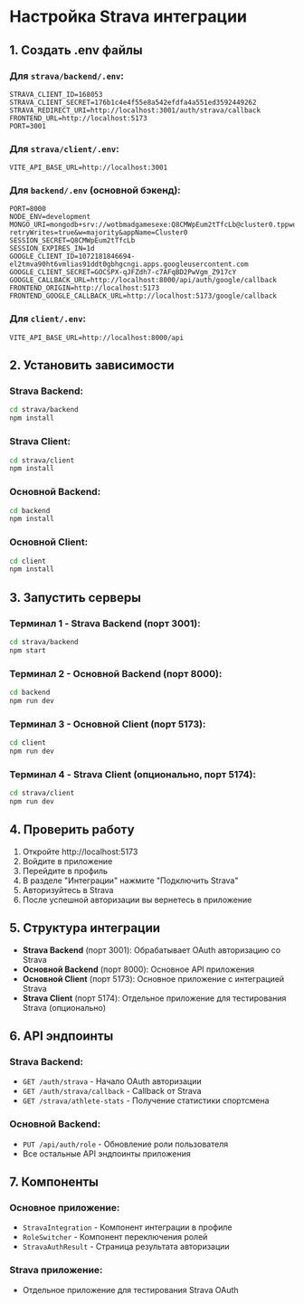 # Настройка Strava интеграции

## 1. Создать .env файлы

### Для `strava/backend/.env`:
```
STRAVA_CLIENT_ID=168053
STRAVA_CLIENT_SECRET=176b1c4e4f55e8a542efdfa4a551ed3592449262
STRAVA_REDIRECT_URI=http://localhost:3001/auth/strava/callback
FRONTEND_URL=http://localhost:5173
PORT=3001
```

### Для `strava/client/.env`:
```
VITE_API_BASE_URL=http://localhost:3001
```

### Для `backend/.env` (основной бэкенд):
```
PORT=8000
NODE_ENV=development
MONGO_URI=mongodb+srv://wotbmadgamesexe:Q8CMWpEum2tTfcLb@cluster0.tppwoc6.mongodb.net/?retryWrites=true&w=majority&appName=Cluster0
SESSION_SECRET=Q8CMWpEum2tTfcLb
SESSION_EXPIRES_IN=1d
GOOGLE_CLIENT_ID=1072181846694-el2tmva90ht6vmlias91ddt0gbhgcngi.apps.googleusercontent.com
GOOGLE_CLIENT_SECRET=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
GOOGLE_CALLBACK_URL=http://localhost:8000/api/auth/google/callback
FRONTEND_ORIGIN=http://localhost:5173
FRONTEND_GOOGLE_CALLBACK_URL=http://localhost:5173/google/callback
```

### Для `client/.env`:
```
VITE_API_BASE_URL=http://localhost:8000/api
```

## 2. Установить зависимости

### Strava Backend:
```bash
cd strava/backend
npm install
```

### Strava Client:
```bash
cd strava/client
npm install
```

### Основной Backend:
```bash
cd backend
npm install
```

### Основной Client:
```bash
cd client
npm install
```

## 3. Запустить серверы

### Терминал 1 - Strava Backend (порт 3001):
```bash
cd strava/backend
npm start
```

### Терминал 2 - Основной Backend (порт 8000):
```bash
cd backend
npm run dev
```

### Терминал 3 - Основной Client (порт 5173):
```bash
cd client
npm run dev
```

### Терминал 4 - Strava Client (опционально, порт 5174):
```bash
cd strava/client
npm run dev
```

## 4. Проверить работу

1. Откройте http://localhost:5173
2. Войдите в приложение
3. Перейдите в профиль
4. В разделе "Интеграции" нажмите "Подключить Strava"
5. Авторизуйтесь в Strava
6. После успешной авторизации вы вернетесь в приложение

## 5. Структура интеграции

- **Strava Backend** (порт 3001): Обрабатывает OAuth авторизацию со Strava
- **Основной Backend** (порт 8000): Основное API приложения
- **Основной Client** (порт 5173): Основное приложение с интеграцией Strava
- **Strava Client** (порт 5174): Отдельное приложение для тестирования Strava (опционально)

## 6. API эндпоинты

### Strava Backend:
- `GET /auth/strava` - Начало OAuth авторизации
- `GET /auth/strava/callback` - Callback от Strava
- `GET /strava/athlete-stats` - Получение статистики спортсмена

### Основной Backend:
- `PUT /api/auth/role` - Обновление роли пользователя
- Все остальные API эндпоинты приложения

## 7. Компоненты

### Основное приложение:
- `StravaIntegration` - Компонент интеграции в профиле
- `RoleSwitcher` - Компонент переключения ролей
- `StravaAuthResult` - Страница результата авторизации

### Strava приложение:
- Отдельное приложение для тестирования Strava OAuth 